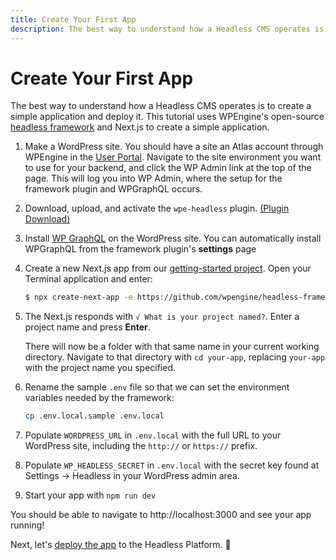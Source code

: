```yaml
---
title: Create Your First App
description: The best way to understand how a Headless CMS operates is to create a simple application and deploy it. This tutorial uses WPEngine's open-source headless framework and Next.js to create a simple application.
---
```


# Create Your First App

The best way to understand how a Headless CMS operates is to create a simple application and deploy it. This tutorial uses WPEngine's open-source [headless framework](https://github.com/wpengine/headless-framework) and Next.js to create a simple application.

1. Make a WordPress site. You should have a site an Atlas account through WPEngine in the [User Portal](https://my.wpengine.com). Navigate to the site environment you want to use for your backend, and click the WP Admin link at the top of the page. This will log you into WP Admin, where the setup for the framework plugin and WPGraphQL occurs.
1. Download, upload, and activate the `wpe-headless` plugin. [(Plugin Download)](https://wp-product-info.wpesvc.net/v1/plugins/wpe-headless?download)
1. Install [WP GraphQL](https://wordpress.org/plugins/wp-graphql/) on the WordPress site. You can automatically install WPGraphQL from the framework plugin's **settings** page
1. Create a new Next.js app from our [getting-started project](https://github.com/wpengine/headless-framework/tree/canary/examples/getting-started). Open your Terminal application and enter:

   ```bash
   $ npx create-next-app -e https://github.com/wpengine/headless-framework/tree/canary --example-path examples/getting-started --use-npm
   ```

1. The Next.js responds with `√ What is your project named?`.  Enter a project name and press **Enter**.

	There will now be a folder with that same name in your current working directory. Navigate to that directory with `cd your-app`, replacing `your-app` with the project name you specified.

1. Rename the sample `.env` file so that we can set the environment variables needed by the framework:

   ```bash
   cp .env.local.sample .env.local
   ```

1. Populate `WORDPRESS_URL` in `.env.local` with the full URL to your WordPress site, including the `http://` or `https://` prefix.
1. Populate `WP_HEADLESS_SECRET` in `.env.local` with the secret key found at Settings → Headless in your WordPress admin area.
1. Start your app with `npm run dev`

You should be able to navigate to http://localhost:3000 and see your app running!

Next, let's [deploy the app](/guides/getting-started/deploy-app) to the Headless Platform. :rocket: